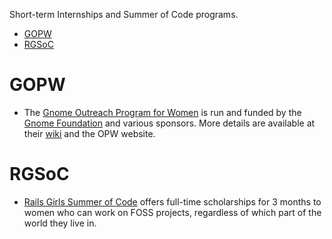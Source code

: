 Short-term Internships and Summer of Code programs.

- [GOPW](#gopw)
- [RGSoC](#rgsoc)

# GOPW
- The [Gnome Outreach Program for Women](https://opw.gnome.org/) is run and funded by the [Gnome Foundation](https://www.gnome.org/) and various sponsors. More details are available at their [wiki](https://wiki.gnome.org/OutreachProgramForWomen) and the OPW website.

# RGSoC
- [Rails Girls Summer of Code](http://railsgirlssummerofcode.org/) offers full-time scholarships for 3 months to women who can work on FOSS projects, regardless of which part of the world they live in.

